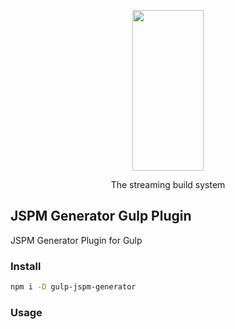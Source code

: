 <p align="center">
  <a href="https://gulpjs.com">
    <img height="257" width="114" src="https://raw.githubusercontent.com/gulpjs/artwork/master/gulp-2x.png">
  </a>
  <p align="center">The streaming build system</p>
</p>

## JSPM Generator Gulp Plugin

JSPM Generator Plugin for Gulp

### Install

```bash
npm i -D gulp-jspm-generator
```

### Usage

```js

```
